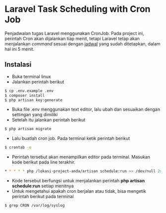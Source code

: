 # Laravel Task Scheduling with Cron Job
Penjadwalan tugas Laravel menggunakan CronJob. Pada project ini, perintah Cron akan dijalankan tiap menit, tetapi Laravel tetap akan menjalankan _command_ sesuai dengan [jadwal](https://laravel.com/docs/5.5/scheduling#schedule-frequency-options) yang sudah ditetapkan, dalam hal ini 5 menit.

## Instalasi
* Buka terminal linux
* Jalankan perintah berikut
```bash
$ cp .env.example .env
$ composer install
$ php artisan key:generate
```
* Buka file .env menggunakan text editor, lalu ubah dan sesuaikan dengan settingan yang dimiliki
* Setelah itu jalankan perintah berikut
``` bash
$ php artisan migrate
```
* Lalu buatlah cron job. Pada terminal ketik perintah berikut
```bash
$ crontab -e
```
* Perintah tersebut akan menampilkan editor pada terminal. Masukan kode berikut pada line terakhir.
```bash
* * * * * php /lokasi-project-anda/artisan schedule:run >> /dev/null 2>&1
```
* Kode tersebut berfungsi untuk menjalankan perintah **php artisan schedule:run** setiap menitnya
* Untuk mengetahui apakah cron berjalan atau tidak, bisa mengetik perintah berikut pada terminal
```bash
$ grep CRON /var/log/syslog
